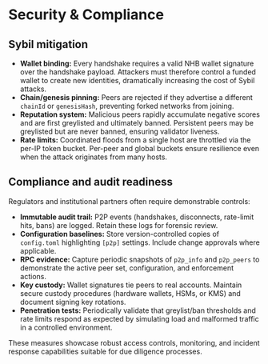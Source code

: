 # Security & Compliance

## Sybil mitigation

* **Wallet binding:** Every handshake requires a valid NHB wallet signature over
  the handshake payload. Attackers must therefore control a funded wallet to
  create new identities, dramatically increasing the cost of Sybil attacks.
* **Chain/genesis pinning:** Peers are rejected if they advertise a different
  `chainId` or `genesisHash`, preventing forked networks from joining.
* **Reputation system:** Malicious peers rapidly accumulate negative scores and
  are first greylisted and ultimately banned. Persistent peers may be greylisted
  but are never banned, ensuring validator liveness.
* **Rate limits:** Coordinated floods from a single host are throttled via the
  per-IP token bucket. Per-peer and global buckets ensure resilience even when
  the attack originates from many hosts.

## Compliance and audit readiness

Regulators and institutional partners often require demonstrable controls:

* **Immutable audit trail:** P2P events (handshakes, disconnects, rate-limit
  hits, bans) are logged. Retain these logs for forensic review.
* **Configuration baselines:** Store version-controlled copies of `config.toml`
  highlighting `[p2p]` settings. Include change approvals where applicable.
* **RPC evidence:** Capture periodic snapshots of `p2p_info` and `p2p_peers` to
  demonstrate the active peer set, configuration, and enforcement actions.
* **Key custody:** Wallet signatures tie peers to real accounts. Maintain secure
  custody procedures (hardware wallets, HSMs, or KMS) and document signing key
  rotations.
* **Penetration tests:** Periodically validate that greylist/ban thresholds and
  rate limits respond as expected by simulating load and malformed traffic in a
  controlled environment.

These measures showcase robust access controls, monitoring, and incident
response capabilities suitable for due diligence processes.
